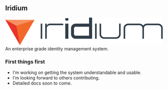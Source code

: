 ## Iridium
![iridium](assets/color/iridium-3C-large.png)
An enterprise grade identity management system. 


### First things first

 * I'm working on getting the system understandable and usable. 
 * I'm looking forward to others contributing.
 * Detailed docs soon to come.


